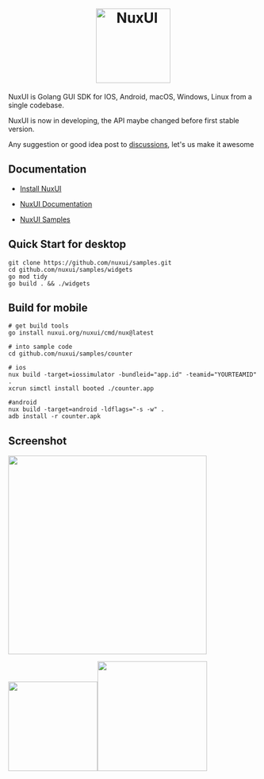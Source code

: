 <a href="https://nuxui.org/">
  <h1 align="center">
    <picture>
      <source height="150" media="(prefers-color-scheme: dark)" srcset="https://gitee.com/nuxui/website/raw/master/static/nuxui_logo_text.svg">
      <img alt="NuxUI" height="150" src="https://gitee.com/nuxui/website/raw/master/static/nuxui_logo_text.svg">
    </picture>
  </h1>
</a>

NuxUI is Golang GUI SDK for IOS, Android, macOS, Windows, Linux from a single codebase.

NuxUI is now in developing, the API maybe changed before first stable version.

Any suggestion or good idea post to [discussions](https://github.com/nuxui/nuxui/discussions), let's us make it awesome

## Documentation

* [Install NuxUI](https://nuxui.org/start/install/)

* [NuxUI Documentation](https://nuxui.org/)

* [NuxUI Samples](https://github.com/nuxui/samples)

## Quick Start for desktop
```
git clone https://github.com/nuxui/samples.git
cd github.com/nuxui/samples/widgets
go mod tidy
go build . && ./widgets
```

## Build for mobile
```
# get build tools
go install nuxui.org/nuxui/cmd/nux@latest

# into sample code
cd github.com/nuxui/samples/counter

# ios
nux build -target=iossimulator -bundleid="app.id" -teamid="YOURTEAMID" .
xcrun simctl install booted ./counter.app

#android
nux build -target=android -ldflags="-s -w" . 
adb install -r counter.apk
```

## Screenshot

<img src="https://gitee.com/nuxui/website/raw/master/static/samples/screenshot_widgets.webp" width="400px" >

<img src="https://gitee.com/nuxui/website/raw/master/static/samples/screenshot_ios.webp" width="180px" ><img src="https://gitee.com/nuxui/website/raw/master/static/samples/screenshot_android.webp" width="221px" >
